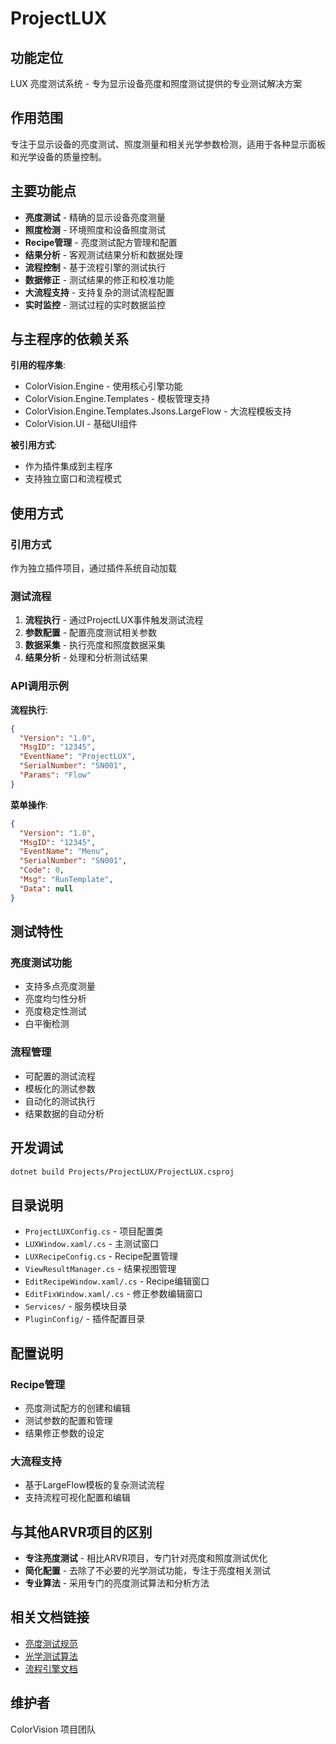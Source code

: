 # ProjectLUX

## 功能定位

LUX 亮度测试系统 - 专为显示设备亮度和照度测试提供的专业测试解决方案

## 作用范围

专注于显示设备的亮度测试、照度测量和相关光学参数检测，适用于各种显示面板和光学设备的质量控制。

## 主要功能点

- **亮度测试** - 精确的显示设备亮度测量
- **照度检测** - 环境照度和设备照度测试
- **Recipe管理** - 亮度测试配方管理和配置
- **结果分析** - 客观测试结果分析和数据处理
- **流程控制** - 基于流程引擎的测试执行
- **数据修正** - 测试结果的修正和校准功能
- **大流程支持** - 支持复杂的测试流程配置
- **实时监控** - 测试过程的实时数据监控

## 与主程序的依赖关系

**引用的程序集**:
- ColorVision.Engine - 使用核心引擎功能
- ColorVision.Engine.Templates - 模板管理支持
- ColorVision.Engine.Templates.Jsons.LargeFlow - 大流程模板支持
- ColorVision.UI - 基础UI组件

**被引用方式**:
- 作为插件集成到主程序
- 支持独立窗口和流程模式

## 使用方式

### 引用方式
作为独立插件项目，通过插件系统自动加载

### 测试流程
1. **流程执行** - 通过ProjectLUX事件触发测试流程
2. **参数配置** - 配置亮度测试相关参数
3. **数据采集** - 执行亮度和照度数据采集
4. **结果分析** - 处理和分析测试结果

### API调用示例
**流程执行**:
```json
{
  "Version": "1.0",
  "MsgID": "12345",
  "EventName": "ProjectLUX",
  "SerialNumber": "SN001",
  "Params": "Flow"
}
```

**菜单操作**:
```json
{
  "Version": "1.0",
  "MsgID": "12345", 
  "EventName": "Menu",
  "SerialNumber": "SN001",
  "Code": 0,
  "Msg": "RunTemplate",
  "Data": null
}
```

## 测试特性

### 亮度测试功能
- 支持多点亮度测量
- 亮度均匀性分析
- 亮度稳定性测试
- 白平衡检测

### 流程管理
- 可配置的测试流程
- 模板化的测试参数
- 自动化的测试执行
- 结果数据的自动分析

## 开发调试

```bash
dotnet build Projects/ProjectLUX/ProjectLUX.csproj
```

## 目录说明

- `ProjectLUXConfig.cs` - 项目配置类
- `LUXWindow.xaml/.cs` - 主测试窗口
- `LUXRecipeConfig.cs` - Recipe配置管理
- `ViewResultManager.cs` - 结果视图管理
- `EditRecipeWindow.xaml/.cs` - Recipe编辑窗口
- `EditFixWindow.xaml/.cs` - 修正参数编辑窗口
- `Services/` - 服务模块目录
- `PluginConfig/` - 插件配置目录

## 配置说明

### Recipe管理
- 亮度测试配方的创建和编辑
- 测试参数的配置和管理
- 结果修正参数的设定

### 大流程支持
- 基于LargeFlow模板的复杂测试流程
- 支持流程可视化配置和编辑

## 与其他ARVR项目的区别

- **专注亮度测试** - 相比ARVR项目，专门针对亮度和照度测试优化
- **简化配置** - 去除了不必要的光学测试功能，专注于亮度相关测试
- **专业算法** - 采用专门的亮度测试算法和分析方法

## 相关文档链接

- [亮度测试规范](../../docs/testing/brightness-testing.md)
- [光学测试算法](../../docs/algorithms/optical-testing.md)
- [流程引擎文档](../../docs/engine-components/README.md)

## 维护者

ColorVision 项目团队